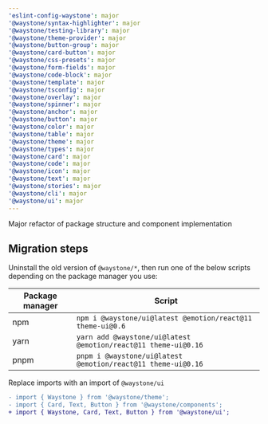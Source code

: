 ```yaml
---
'eslint-config-waystone': major
'@waystone/syntax-highlighter': major
'@waystone/testing-library': major
'@waystone/theme-provider': major
'@waystone/button-group': major
'@waystone/card-button': major
'@waystone/css-presets': major
'@waystone/form-fields': major
'@waystone/code-block': major
'@waystone/template': major
'@waystone/tsconfig': major
'@waystone/overlay': major
'@waystone/spinner': major
'@waystone/anchor': major
'@waystone/button': major
'@waystone/color': major
'@waystone/table': major
'@waystone/theme': major
'@waystone/types': major
'@waystone/card': major
'@waystone/code': major
'@waystone/icon': major
'@waystone/text': major
'@waystone/stories': major
'@waystone/cli': major
'@waystone/ui': major
---
```


Major refactor of package structure and component implementation

## Migration steps

Uninstall the old version of `@waystone/*`, then run one of the below scripts depending on the package manager you use:

| Package manager | Script                                                         |
| --------------- | -------------------------------------------------------------- |
| npm             | `npm i @waystone/ui@latest @emotion/react@11 theme-ui@0.6`     |
| yarn            | `yarn add @waystone/ui@latest @emotion/react@11 theme-ui@0.16` |
| pnpm            | `pnpm i @waystone/ui@latest @emotion/react@11 theme-ui@0.16`   |

Replace imports with an import of `@waystone/ui`

```diff
- import { Waystone } from '@waystone/theme';
- import { Card, Text, Button } from '@waystone/components';
+ import { Waystone, Card, Text, Button } from '@waystone/ui';
```
